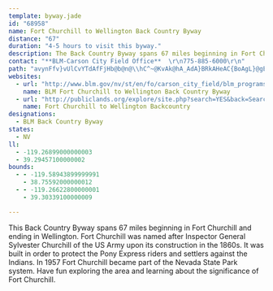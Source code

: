 ```yaml
---
template: byway.jade
id: "68958"
name: Fort Churchill to Wellington Back Country Byway
distance: "67"
duration: "4-5 hours to visit this byway."
description: The Back Country Byway spans 67 miles beginning in Fort Churchill and ending in Wellington.  Fort Churchill was built in order to protect the Pony Express riders and settlers against the Indians in the area.
contact: "**BLM-Carson City Field Office**  \r\n775-885-6000\r\n"
path: "avynFfv}vUlCvYTdAfFjHb@b@n@\\hC^~@KvAk@hA_AdA}BRkAHeAC{BoAgL}@gEe@_AcBeBgC_BiCgAi@KeABgDrBiB`@}@_H]aBgAqC]Mo@DBrIEdVDfGb@dCr@~AbHhKbBrDt@xDbC|U|CnQ`CzT~@bLLdDNpLLbDlBbNSrBqGj`@yAlFi@nAYj@}DdEa@~BClAh@lC?j@YrDLvDd@lD?|Do@zNi@zAy@b@i@HiABiC]g@BWZYv@ShA?lEc@pI\\hLSzC\\rBPpBg@pCaBhNSzBWxIwCnNk@xAwCfFmFtTIx@XfFhAbKDdFI~A}ChLIr@BnDUpBcInQ[~@a@fCqBbPcB~IyAtGa@pCCbCh@pCr@fB|AvCZ`Zx@~c@XrEhApInBjGbBvDfClDnEdFdHvJdAjBpFbOxDhJX^pGxBvIjBvHfIh@r@fDlIhEzHfEdBvIrFbALnCz@lAh@h@f@nBp@lAlAxBlAdCrC`ClGdAdBZ`BzAxEVnCEvC_ApJo@rJYfA_GfPmAjBcClCyAjA_MbMaFlKu@zCKdB@bJLfBdBrKb@lFA~Ak@zEsAfFq@`IL|Bj@bFDbDSnCmB|Nk@dIe@fBaAjBqAlBcAjCU|AwAna@KfA}BrJ_@`E_@`A_@h@}DbEqC|E[fAYxAOxB?nANhBdBtE`CbI`@~BPbBPfFE`HYfAoB~Bi@zA}@lE{BfGcBfFSdAy@xJm@fDgLxd@iCzLI`D?~GHlBZzFp@lG^dChA~BxA`CTl@Dj@ItIHjCAhDb@dFL~@B~@UrAm@xA_DxEsCtBwAlEeBrBsC`Ey@rBwEzOyAlDO~@?jAX`DnBlPfFf`@h@rCXrCDrCIfCc@rDU~DE~Vc@dv@EtCYfEEfK_@rByAlDpMnWn^ju@`sBhdE|_@|w@nFxJvItLdCzC`IxHnIbG|ZrRvHtDfLrDnK~B|C^hQ`Atb@pAlWdAfDNxCb@sBiOU_Ao@eAiCyAaH{C`@kCb@y@vGaIXs@JmAB_D?wYHaL^eAxCgDrB_ClFyEtA}@\\eC^kAh@YtKKlI{BzG_C~c@uM~PuFvIsEjIyC|Be@~By@tLuHjJmJfG_DbEyA`Hq@xAmAxDaEpH{Ed@Dr@m@nCWfCeAz@eB`AuDjCkUp@cEtBgEhC}Op@sBrFoLlXqe@xEiFbKyHhCuCxDkClCJlDhAxBdChCStJgHpHeGtDuB|CgGl@Qn@~Ep@?jA_@f@_@l@|@lBt@nFWtAcAtBkAhG_BpCmDxCgBbArAXDTr@VLzBl@~CU~@YjCmChEwBxV{CfH@dDg@hBaA`@CfA~@t@JpDInBUr@?rFr@nA?vCq@n@g@Ta@Bq@YeAaGuMa@mASeBCsAL_DCyBaB{GWmA?_@[mAg@qA_CmCyB_By@a@?w@RSnAk@T[D]IsDvAiCDwBEu@Ic@Yg@i@k@e@OIQB_BEy@g@aBuAyCsBmCqBkBg@}@gAmC_BoBiB_DwAmEl@uFi@eGaC}LyAsCuCYsAcCUgAD{Ds@yD_AuOa@yAa@qBHsDi@aBiCsFeA{Cw@y@_By@gGgAyAcBU{Bw@yDy@{@_B@Y[Kk@~@g@XeCnA_@@}B`@gBdBQh@{AdB_C|@aBl@yEN{Ds@aNEaCnBkErCmDlUwW^yBpGcNlAsA~AeD^aB\\_Fz@yF`@mERm@TMhA}B\\aAJkBfBmBvAoEPeBRaEZeB|BgAbEyKl@m@^Kh@a@^k@VqE\\cCxBsEnAsBjCmCzBaEvAoBnAyAlEoGxFsH|@{@fBeDhCiDzK{P|MoRzC{F|CeArUoK|z@{^lXwKhAy@xCeEpGiNxOkGdA_@f@CT@t@r@^lBkBtHm@vCKlA@b@T|ARPv@XnFpEdCnCf@PhBGlEk@bDkBxBeAvDeAlB{@dAm@r@s@nAe@b@}@p@UVNdBdEl@r@d@lBIv@{@`C?xAj@r@l@R~APfHXrBVlDnArAr@nBh@lCc@zBH`BRd@Cx@G\\MxDw@hBG^RhAdCh@XxAEb@VhAlAbDRnAGhAW\\Y`Bg@lCr@l@FxCQlBYrEaFr@a@hE}@|@GnBDnARfAd@nAPbCL^Eb@_@dAyCfAy@Cw@Hs@^_Ap@iAnFeD~@_AzBaBxJ}Eh@a@xB{CxAyAh@Kh@m@~AiAbBC|Ab@jAOb@_@HeA`@_C?mBfA{C^o@bAs@nCgA|C_@|As@bG_ElHoG~@mAlBmEbAe@ZE|N_AtO~@hB@tDi@~FwAn@r@lDrBbGvAXTlEbArEt@`WrDpJdCnBVrBb@rHlEdCdAxC\\bCDdAE|@Q|DgArEyB~Ag@fFiAfGi@rQeCxKw@vW?r@V\\d@d@~An@hDpAlFvAlCzC~DxBdG~@hAxDjBrA^lCZhA_@~I{AtAgAlDmE`@Yf@I|V[hDc@vEG`IaAxFIjEe@rEHnDt@vBVrB`ANVH^CfBHVNLV?vAQbBu@jGyE~BsDr@g@`AQlKw@dBiA~DwAnHyEhC_AlEcEfGeDr@u@tAsCRw@h@kEh@{B~BuEvAyAh@Kl@Jz@n@`@Al@kATaB|AmCbAaC`@u@rBuBvBaExC_B~@yArDkBbCuI^_AlC{ElA_BhFuFtAwDrCcDjBeDd@yAb@sDJe@RY|GuDrEqB`IaAdEcApBy@`ImBdMsBhBSvBGpLCvED~GG|Ae@hCwAvBxAd@Jh@E|BSvJgCrALfDp@dETdEpAlE^bUlEnCp@nL`B|Dx@xNjDbMhE|H~BvQxBxCj@xhBlWrF~BRVx@~CJRXRhAXr@?bAe@lCeEn@g@~BaAvHyB|AQzA?pBJzAd@lAr@jKzGtRzMjBj@|PrBrKJdBXfHtDpElClGrFpIxDfGnB`LrEfGGzd@?fAJlDzCnB~@vD~AxAVrDHpC^hCKpANfAChBYrCAbC]~BGjFXjARhAj@fClBt@dAvDhHvArBdAjAt@f@fAb@rd@Jdb@`@xAgA~@_A|@wAdGwQ\\_BlDiz@Ng@^YzGCNCT_@?yt@lzAj@zyAKfk@H|A`@fD`BlCv@~BtAhAbArB`C|D~Hn@h@|e@b]|HlFlARn@Gn@WlGuGvGaGvEyDvEgCpMkGvYiPbBg@rMqBpPoAhDKdKf@|CKhCB|BTxFpBh@AfBe@t@?l@FrBjAt@LfHJlF^fHDbBQfHyCrBk@nAS|BMnBFnRxBbF~@vEq@zCTpNkApv@uOj@eE`@gB`AuChBkE~CmDzIaHfCsCtAsB~Mq\\hAkBfMeP|CyE"
websites: 
  - url: "http://www.blm.gov/nv/st/en/fo/carson_city_field/blm_programs/recreation/ft_churchill_backcountry.html"
    name: BLM Fort Churchill to Wellington Back Country Byway
  - url: "http://publiclands.org/explore/site.php?search=YES&back=Search%20Results&id=303"
    name: Fort Churchill to Wellington Backcountry
designations: 
  - BLM Back Country Byway
states: 
  - NV
ll: 
  - -119.26899000000003
  - 39.29457100000002
bounds: 
  - - -119.58943899999991
    - 38.75592000000012
  - - -119.26622800000001
    - 39.30339100000009

---
```


<p>This Back Country Byway spans 67 miles beginning in Fort Churchill and ending in Wellington.  Fort Churchill was named after Inspector General Sylvester Churchill of the US Army upon its construction in the 1860s.  It was built in order to protect the Pony Express riders and settlers against the Indians.  In 1957 Fort Churchill became part of the Nevada State Park system.  Have fun exploring the area and learning about the significance of Fort Churchill.</p>  
